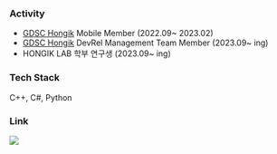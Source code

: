 ### Activity

- [GDSC Hongik](https://github.com/GDSC-Hongik) Mobile Member (2022.09~ 2023.02)
- [GDSC Hongik](https://github.com/GDSC-Hongik) DevRel Management Team Member (2023.09~ ing)
- HONGIK LAB 학부 연구생 (2023.09~ ing)

### Tech Stack
C++, C#, Python

### Link

<a href="https://velog.io/@gabujwb" target="_blank"><img src="https://img.shields.io/badge/Velog-20C997?style=flat&logo=velog&logoColor=ffffff"/></a>

